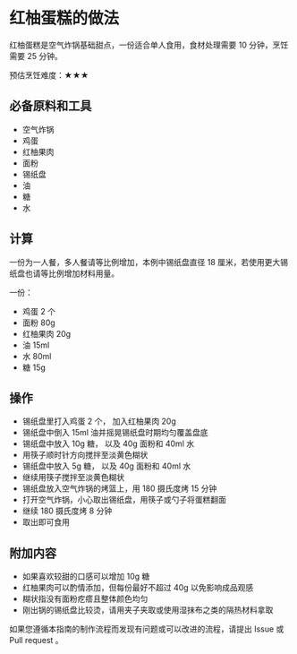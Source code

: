 # 红柚蛋糕的做法

红柚蛋糕是空气炸锅基础甜点，一份适合单人食用，食材处理需要 10 分钟，烹饪需要 25 分钟。

预估烹饪难度：★★★

## 必备原料和工具

- 空气炸锅
- 鸡蛋
- 红柚果肉
- 面粉
- 锡纸盘
- 油
- 糖
- 水

## 计算

一份为一人餐，多人餐请等比例增加，本例中锡纸盘直径 18 厘米，若使用更大锡纸盘也请等比例增加材料用量。

一份：

- 鸡蛋 2 个
- 面粉 80g
- 红柚果肉 20g
- 油 15ml
- 水 80ml
- 糖 15g

## 操作

- 锡纸盘里打入鸡蛋 2 个， 加入红柚果肉 20g
- 锡纸盘中倒入 15ml 油并摇晃锡纸盘时期均匀覆盖盘底
- 锡纸盘中放入 10g 糖， 以及 40g 面粉和 40ml 水
- 用筷子顺时针方向搅拌至淡黄色糊状
- 锡纸盘中放入 5g 糖， 以及 40g 面粉和 40ml 水
- 继续用筷子搅拌至淡黄色糊状
- 锡纸盘放入空气炸锅的烤篮上，用 180 摄氏度烤 15 分钟
- 打开空气炸锅，小心取出锡纸盘，用筷子或勺子将蛋糕翻面
- 继续 180 摄氏度烤 8 分钟
- 取出即可食用

## 附加内容

- 如果喜欢较甜的口感可以增加 10g 糖
- 红柚果肉可以酌情添加，但每份最好不超过 40g 以免影响成品观感
- 糊状指没有面粉疙瘩且整体颜色均匀
- 刚出锅的锡纸盘比较烫，请用夹子夹取或使用湿抹布之类的隔热材料拿取

如果您遵循本指南的制作流程而发现有问题或可以改进的流程，请提出 Issue 或 Pull request 。
